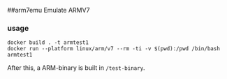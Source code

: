##arm7emu
Emulate ARMV7

### usage

```
docker build . -t armtest1
docker run --platform linux/arm/v7 --rm -ti -v $(pwd):/pwd /bin/bash armtest1
```

After this, a ARM-binary is built in `/test-binary`.
